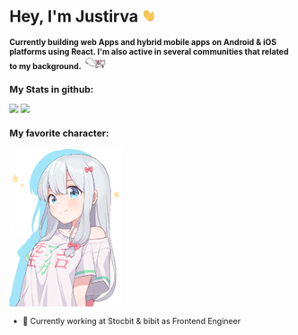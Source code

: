 <html>
  <body>
    <h1>
      Hey, I'm Justirva
      <img src="https://github.com/justirva09/justirva09/blob/main/assets/wave.gif?raw=true" width="25px">
      <h4>
        Currently building web Apps and hybrid mobile apps on Android & iOS platforms using React. I'm also active in several communities that related to my background.
        <img src="https://github.com/justirva09/justirva09/blob/main/assets/kyubey.gif?raw=true" width="45px">
      </h4>
    </h1>
    <h3>
      <h3 align="top">
        <h3>
          My Stats in github:
        </h3>
	 <img align="bottom" src="https://github-profile-trophy.vercel.app/?username=justirva09&theme=dracula" />
      </h3>
      <img align="bottom" src="https://github-readme-stats.vercel.app/api?username=justirva09&show_icons=true&&theme=tokyonight" />
    </h3>
    <h3>
      <h3>
        My favorite character: 
      </h3>
      <img id="Artoria_Pendoragon" width="200px" align="bottom" src="https://github.com/justirva09/justirva09/blob/main/assets/justirva-fav-character.png?raw=true"/>
    </h3>
	<ul>
	 <li> 🌱 Currently working at Stocbit & bibit as Frontend Engineer </li>
	</ul>
  </body>
</html>
